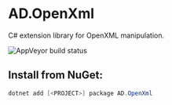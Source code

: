 # AD.OpenXml
C# extension library for OpenXML manipulation.

![AppVeyor build status](https://ci.appveyor.com/api/projects/status/github/austindrenski/AD.OpenXml?svg=true)

## Install from NuGet:

```Powershell 
dotnet add [<PROJECT>] package AD.OpenXml
```
